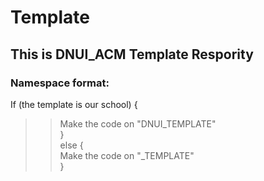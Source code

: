 # Template
## This is DNUI_ACM Template Respority
### Namespace format:

If (the template is our school) { <br> 
>>Make the code on "DNUI_TEMPLATE" <br>
}<br>
else {<br>
>>Make the code on "<SCHOOLNAME>_TEMPLATE"<br>
}
